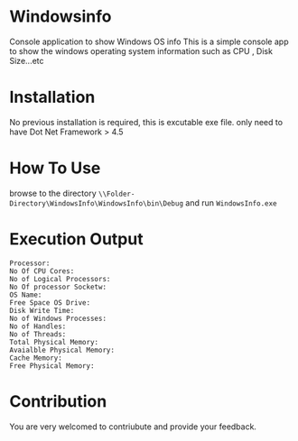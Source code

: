 # Windowsinfo
Console application to show Windows OS info
This is a simple console app to show the windows operating system information such as CPU , Disk Size...etc

# Installation
No previous installation is required, this is excutable exe file. only need to have Dot Net Framework > 4.5

# How To Use
browse to the directory 
```\\Folder-Directory\WindowsInfo\WindowsInfo\bin\Debug```
and run ```WindowsInfo.exe```

# Execution Output
``` 
Processor:
No Of CPU Cores:
No of Logical Processors:
No Of processor Socketw:
OS Name:
Free Space OS Drive:
Disk Write Time:
No of Windows Processes:
No of Handles:
No of Threads:
Total Physical Memory:
Avaialble Physical Memory:
Cache Memory:
Free Physical Memory:

```

# Contribution
You are very welcomed to contriubute and provide your feedback.
